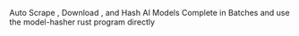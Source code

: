 Auto Scrape , Download , and Hash AI Models
Complete in Batches and use the model-hasher rust program directly
